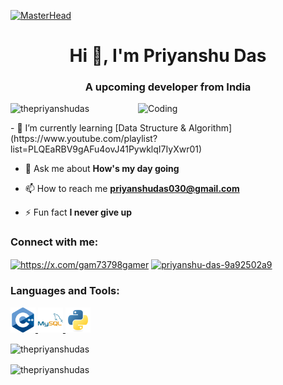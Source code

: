 [![MasterHead](https://res.cloudinary.com/superfolio/image/upload/v1620689979/68747470733a2f2f692e70696e696d672e636f6d2f6f726967696e616c732f63362f33332f63322f63363333633230656465383266306530636564376435373064626533613166332e676966_yjuh2s.gif)](https://www.youtube.com/watch?v=hT_nvWreIhg)
<h1 align="center">Hi 👋, I'm Priyanshu Das</h1>
<h3 align="center">A upcoming developer from India</h3>
<img align="right" alt="Coding" width="300" src="https://media.giphy.com/media/v1.Y2lkPTc5MGI3NjExaHVkNTJzaGw5Ym16OGg2dHVyZWhlNnNzY29sNXJsenJ5YmszM3Z5YSZlcD12MV9pbnRlcm5hbF9naWZfYnlfaWQmY3Q9Zw/bGgsc5mWoryfgKBx1u/giphy.gif">
<p align="left"> <img src="https://komarev.com/ghpvc/?username=thepriyanshudas&label=Profile%20views&color=0e75b6&style=flat" alt="thepriyanshudas" /> </p>
- 🔭 I’m currently learning [Data Structure & Algorithm](https://www.youtube.com/playlist?list=PLQEaRBV9gAFu4ovJ41PywklqI7IyXwr01)

- 💬 Ask me about **How's my day going**

- 📫 How to reach me **priyanshudas030@gmail.com**

- ⚡ Fun fact **I never give up**

<h3 align="left">Connect with me:</h3>
<p align="left">
<a href="https://twitter.com/https://x.com/gam73798gamer" target="blank"><img align="center" src="https://raw.githubusercontent.com/rahuldkjain/github-profile-readme-generator/master/src/images/icons/Social/twitter.svg" alt="https://x.com/gam73798gamer" height="30" width="40" /></a>
<a href="https://linkedin.com/in/priyanshu-das-9a92502a9" target="blank"><img align="center" src="https://raw.githubusercontent.com/rahuldkjain/github-profile-readme-generator/master/src/images/icons/Social/linked-in-alt.svg" alt="priyanshu-das-9a92502a9" height="30" width="40" /></a>
</p>

<h3 align="left">Languages and Tools:</h3>
<p align="left"> <a href="https://www.w3schools.com/cpp/" target="_blank" rel="noreferrer"> <img src="https://raw.githubusercontent.com/devicons/devicon/master/icons/cplusplus/cplusplus-original.svg" alt="cplusplus" width="40" height="40"/> </a> <a href="https://www.mysql.com/" target="_blank" rel="noreferrer"> <img src="https://raw.githubusercontent.com/devicons/devicon/master/icons/mysql/mysql-original-wordmark.svg" alt="mysql" width="40" height="40"/> </a> <a href="https://www.python.org" target="_blank" rel="noreferrer"> <img src="https://raw.githubusercontent.com/devicons/devicon/master/icons/python/python-original.svg" alt="python" width="40" height="40"/> </a> </p>

<p><img align="center" src="https://github-readme-stats.vercel.app/api/top-langs?username=thepriyanshudas&show_icons=true&locale=en&layout=compact" alt="thepriyanshudas" /></p>

<p><img align="center" src="https://github-readme-streak-stats.herokuapp.com/?user=thepriyanshudas&" alt="thepriyanshudas" /></p>
